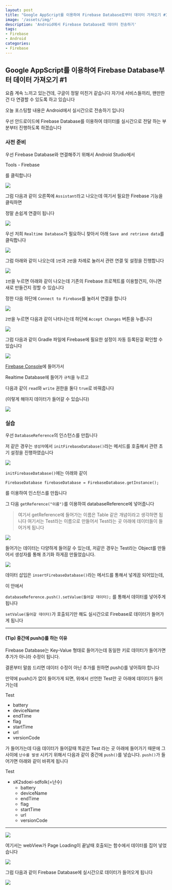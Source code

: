 ```yaml
---
layout: post
title: "Google AppScript를 이용하여 Firebase Database로부터 데이터 가져오기 #1"
image: '/assets/img/'
description: 'Android에서 Firebase Database로 데이터 전송하기'
tags:
- Firebase
- Android
categories:
- Firebase
---
```


## Google AppScript를 이용하여 Firebase Database부터 데이터 가져오기 #1

요즘 계속 느끼고 있는건데, 구글이 정말 미친거 같습니다 자기네 서비스들끼리, 왠만한건 다 연결할 수 있도록 하고 있습니다

오늘 포스팅할 내용은 Android에서 실시간으로 전송하기 입니다

우선 안드로이드에 Firebase Database를 이용하여 데이터를 실시간으로 전달 하는 부분부터 진행하도록 하겠습니다

### 사전 준비

우선 Firebase Database와 연결해주기 위해서 Android Studio에서

Tools - Firebase

를 클릭합니다

![](https://cdn-images-1.medium.com/max/1600/1*uSEXz-_Z63b5UiAq3fc40g.png)


그럼 다음과 같이 오른쪽에 `Assistant`라고 나오는데 여기서 필요한 Firebase 기능을 클릭하면

정말 손쉽게 연결이 됩니다


![](https://cdn-images-1.medium.com/max/1200/1*JwRTN6IsSqHUam4fI5Lyww.png)

우선 저희 `Realtime Database`가 필요하니 찾아서 아래 `Save and retrieve data`를 클릭합니다


![](https://cdn-images-1.medium.com/max/2000/1*QCPV3Bwy4iiC3UJqN3dojw.png)

그럼 아래와 같이 나오는데 `1번`과 `2번`을 차례로 눌러서 관련 연결 및 설정을 진행합니다 

![](https://cdn-images-1.medium.com/max/1200/1*YVtOOTybg6IQ5i__SjUq9g.png)

`1번`을 누르면 아래와 같이 나오는데 기존의 Firebase 프로젝트를 이용할건지, 아니면 새로 만들건지 정할 수 있습니다

정한 다음 하단에 `Connect to Firebase`를 눌러서 연결을 합니다

![](https://cdn-images-1.medium.com/max/2000/1*Ads5uUchspOAkgOoxYAurA.png)


`2번`을 누르면 다음과 같이 나타나는데 하단에 `Accept Changes` 버튼을 누릅니다

![](https://cdn-images-1.medium.com/max/2000/1*AB0dvhMfaL2HCchUfuV7sA.png)

그럼 다음과 같이 Gradle 파일에 Firebase에 필요한 설정이 자동 등록된걸 확인할 수 있습니다

![](https://cdn-images-1.medium.com/max/2000/1*ge-r47nFratrRLQPdh1qdg.png)


[Firebase Console](https://console.firebase.google.com)에 들어가서

Realtime Database에 들어가 `규칙`을 누르고 

다음과 같이 `read`와 `write` 권한을 둘다 `true`로 바꿔줍니다

(이렇게 해야지 데이터가 들어갈 수 있습니다)

![](https://cdn-images-1.medium.com/max/2000/1*GdEQ1k5kQDC3wJP4d_7eTw.png)



### 실습

우선 `DatabaseReference`의 인스턴스를 만듭니다

저 같은 경우는 `생성자`에서 `initFirebaseDatabase()`라는 메서드를 호출해서 관련 초기 설정을 진행하였습니다

![](https://cdn-images-1.medium.com/max/2000/1*R9bKNbGcDaCs_XowkkhXFw.png)

`initFirebaseDatabase()`에는 아래와 같이 

`FirebaseDatabase firebaseDatabase = FirebaseDatabase.getInstance();`

를 이용하여 인스턴스를 만듭니다

그 다음 `getReference("이름")`를 이용하여 databaseReference에 넣어줍니다 

> 여기서 getReference에 들어가는 이름은 Table 같은 개념이라고 생각하면 됩니다
여기서는 Test라는 이름으로 만들어서 Test라는 곳 아래에 데이터들이 들어가게 됩니다


![](https://cdn-images-1.medium.com/max/2000/1*Ym6XYDiVRh8uQ1YUW4_1pw.png)

들어가는 데이터는 다양하게 들어갈 수 있는데, 저같은 경우는 Test라는 Object를 만들어서 생성자를 통해 초기화 하게끔 만들었습니다. 

![](https://cdn-images-1.medium.com/max/2000/1*8xJGZ1Gn3OI-rE8XQFvqGw.png)

데이터 삽입은 `insertFirebaseDatabase()`라는 메서드를 통해서 넣게끔 되어있는데,

이 안에서

`databaseReference.push().setValue(들어갈 데이터);` 를 통해서 데이터를 넣어주게 됩니다

`setValue(들어갈 데이터)`가 호출되기만 해도 실시간으로 Firebase로 데이터가 들어가게 됩니다

---

#### (Tip) 중간에 push()를 하는 이유

Firebase Database는 Key-Value 형태로 들어가는데 동일한 키로 데이터가 들어가면 추가가 아니라 수정이 됩니다.

결론부터 말씀 드리면 데이터 수정이 아닌 추가를 원하면 push()를 넣어줘야 합니다

만약에 push()가 없이 들어가게 되면, 위에서 선언한 Test란 곳 아래에 데이터가 들어가는데

Test
- battery
- deviceName
- endTime
- flag
- startTime
- url
- versionCode

가 들어가는데 다음 데이터가 들어갈때 똑같은 Test 라는 곳 아래에 들어가기 때문에 그 사이에 `난수를 발생` 시키기 위해서 다음과 같이
중간에 `push()`를 넣습니다. `push()`가 들어가면 아래와 같이 바뀌게 됩니다

Test
- sK2sdoei-sdfoIk(=난수) 
    - battery
    - deviceName
    - endTime
    - flag
    - startTime
    - url
    - versionCode

---

![](https://cdn-images-1.medium.com/max/2000/1*6Ka-3s0jNlR73QDBFC4BCQ.png)

여기서는 webView가 Page Loading이 끝날때 호출되는 함수에서 데이터를 집어 넣었습니다

![](https://cdn-images-1.medium.com/max/2000/1*vWg5p7jFT47gmuT46w8ugA.png)

그럼 다음과 같이 Firebase Database에 실시간으로 데이터가 들어오게 됩니다

![](https://cdn-images-1.medium.com/max/1600/1*w-jp3_4mNv-uCSoDQ9be2A.png)
